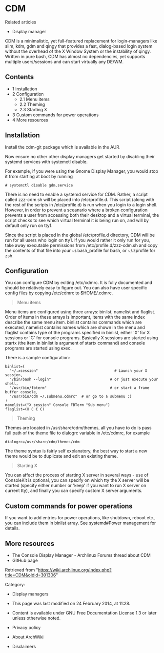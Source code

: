 CDM
===

Related articles

-   Display manager

CDM is a minimalistic, yet full-featured replacement for login-managers
like slim, kdm, gdm and qingy that provides a fast, dialog-based login
system without the overhead of the X Window System or the instability of
qingy. Written in pure bash, CDM has almost no dependencies, yet
supports multiple users/sessions and can start virtually any DE/WM.

Contents
--------

-   1 Installation
-   2 Configuration
    -   2.1 Menu items
    -   2.2 Theming
    -   2.3 Starting X
-   3 Custom commands for power operations
-   4 More resources

Installation
------------

Install the cdm-git package which is available in the AUR.

Now ensure no other other display managers get started by disabling
their systemd services with systemctl disable.

For example, if you were using the Gnome Display Manager, you would stop
it from starting at boot by running

    # systemctl disable gdm.service

There is no need to enable a systemd service for CDM. Rather, a script
called zzz-cdm.sh will be placed into /etc/profile.d. This script (along
with the rest of the scripts in /etc/profile.d) is run when you login to
a login shell. However, in order to prevent a sceanario where a broken
configuration prevents a user from accessing both their desktop and a
virtual terminal, the script checks to see which virtual terminal it is
being run on, and will by default only run on tty1.

Since the script is placed in the global /etc/profile.d directory, CDM
will be run for all users who login on tty1. If you would rather it only
run for you, take away executable permissions from
/etc/profile.d/zzz-cdm.sh and copy the contents of that file into your
~/.bash_profile for bash, or ~/.zprofile for zsh.

Configuration
-------------

You can configure CDM by editing /etc/cdmrc. It is fully documented and
should be relatively easy to figure out. You can also have user specific
config files by copying /etc/cdmrc to $HOME/.cdmrc.

> Menu items

Menu items are configured using three arrays: binlist, namelist and
flaglist. Order of items in these arrays is important, items with the
same index describe the same menu item. binlist contains commands which
are executed, namelist contains names which are shown in the menu and
flaglist contains type of the programs specified in binlist, either 'X'
for X sessions or 'C' for console programs. Basically X sessions are
started using startx (the item in binlist is argument of startx command)
and console programs are started using exec.

There is a sample configuration:

    binlist=(
      "~/.xsession"                                   # Launch your X session,
      "/bin/bash --login"                           # or just execute your shell,
      "/usr/bin/fbterm"                             # or start a frame buffer console,
      "/usr/bin/cdm ~/.submenu.cdmrc"  # or go to a submenu :)
    )
    namelist=("X session" Console FBTerm "Sub menu")
    flaglist=(X C C C)

> Theming

Themes are located in /usr/share/cdm/themes, all you have to do is pass
full path of the theme file to dialogrc variable in /etc/cdmrc, for
example

    dialogrc=/usr/share/cdm/themes/cdm

The theme syntax is fairly self explanatory, the best way to start a new
theme would be to duplicate and edit an existing theme.

> Starting X

You can affect the process of starting X server in several ways - use of
ConsoleKit is optional, you can specify on which tty the X server will
be started (specify either number or 'keep' if you want to run X server
on current tty), and finally you can specify custom X server arguments.

Custom commands for power operations
------------------------------------

If you want to add entries for power operations, like shutdown, reboot
etc., you can include them in binlist array. See systemd#Power
management for details.

More resources
--------------

-   The Console Display Manager - Archlinux Forums thread about CDM
-   GitHub page

Retrieved from
"https://wiki.archlinux.org/index.php?title=CDM&oldid=301306"

Category:

-   Display managers

-   This page was last modified on 24 February 2014, at 11:28.
-   Content is available under GNU Free Documentation License 1.3 or
    later unless otherwise noted.
-   Privacy policy
-   About ArchWiki
-   Disclaimers
